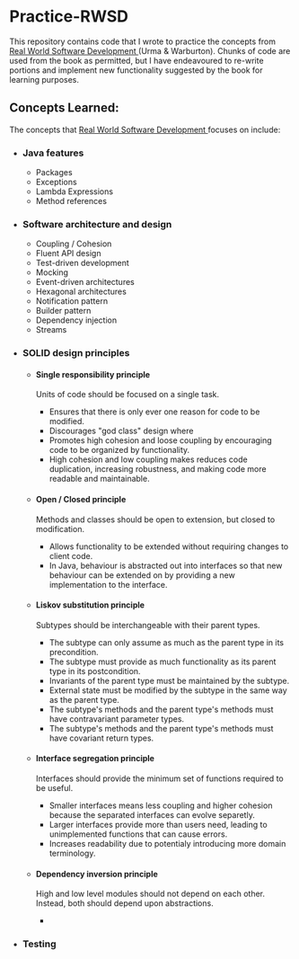 # Practice-RWSD
This repository contains code that I wrote to practice the concepts from <u> Real World Software Development </u> (Urma &amp; Warburton). Chunks of code are used from the book as permitted, but I have endeavoured to re-write portions and implement new functionality suggested by the book for learning purposes.

## Concepts Learned:
The concepts that <u> Real World Software Development </u> focuses on include:

* ### Java features
    * Packages
    * Exceptions
    * Lambda Expressions
    * Method references

* ### Software architecture and design
    * Coupling / Cohesion
    * Fluent API design
    * Test-driven development
    * Mocking
    * Event-driven architectures
    * Hexagonal architectures
    * Notification pattern
    * Builder pattern
    * Dependency injection
    * Streams


* ### SOLID design principles
    * #### Single responsibility principle
        Units of code should be focused on a single task.
    
        * Ensures that there is only ever one reason for code to be modified.
        * Discourages "god class" design where 
        * Promotes high cohesion and loose coupling by encouraging code to be organized by functionality.
        * High cohesion and low coupling makes reduces code duplication, increasing robustness, and making code more readable and maintainable.

    * #### Open / Closed principle
        Methods and classes should be open to extension, but closed to modification. 
        
        * Allows functionality to be extended without requiring changes to client code.
        * In Java, behaviour is abstracted out into interfaces so that new behaviour can be extended on by providing a new implementation to the interface.
            

    * #### Liskov substitution principle
        Subtypes should be interchangeable with their parent types.

        * The subtype can only assume as much as the parent type in its precondition.
        * The subtype must provide as much functionality as its parent type in its postcondition.
        * Invariants of the parent type must be maintained by the subtype.
        * External state must be modified by the subtype in the same way as the parent type.
        * The subtype's methods and the parent type's methods must have contravariant parameter types.
        * The subtype's methods and the parent type's methods must have covariant return types.

    * #### Interface segregation principle
        Interfaces should provide the minimum set of functions required to be useful.

        * Smaller interfaces means less coupling and higher cohesion because the separated interfaces can evolve separetly.
        * Larger interfaces provide more than users need, leading to unimplemented functions that can cause errors.
        * Increases readability due to potentialy introducing more domain terminology.

    * #### Dependency inversion principle
        High and low level modules should not depend on each other. Instead, both should depend upon abstractions.

        * 

* ### Testing